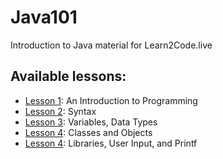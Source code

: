 # Java101
Introduction to Java material for Learn2Code.live

## Available lessons:
* [Lesson 1](lesson1.md): An Introduction to Programming
* [Lesson 2](lesson2.md): Syntax
* [Lesson 3](lesson3.md): Variables, Data Types
* [Lesson 4](lesson4.md): Classes and Objects
* [Lesson 4](lesson5.md): Libraries, User Input, and Printf
